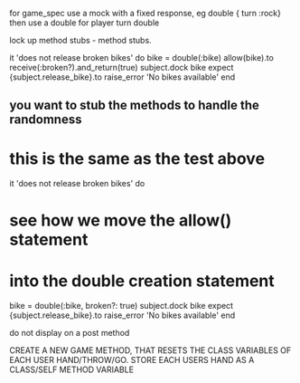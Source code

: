 
for game_spec use a mock with a fixed response, eg
double { turn :rock}
then use a double for player turn
double

lock up method stubs - method stubs.

it 'does not release broken bikes' do
  bike = double(:bike)
  allow(bike).to receive(:broken?).and_return(true)
  subject.dock bike
  expect {subject.release_bike}.to raise_error 'No bikes available'
end

## you want to stub the methods to handle the randomness

# this is the same as the test above
it 'does not release broken bikes' do
  # see how we move the allow() statement
  # into the double creation statement
  bike = double(:bike, broken?: true)
  subject.dock bike
  expect {subject.release_bike}.to raise_error 'No bikes available'
end

do not display on a post method

CREATE A NEW GAME METHOD, THAT RESETS THE CLASS VARIABLES OF EACH USER HAND/THROW/GO.
STORE EACH USERS HAND AS A CLASS/SELF METHOD VARIABLE
